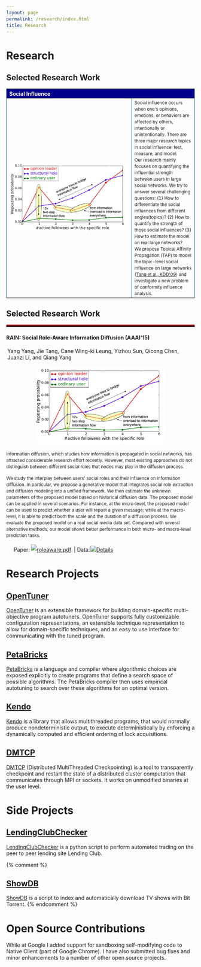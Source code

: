 ```yaml
---
layout: page
permalink: /research/index.html
title: Research
---
```


# Research
## Selected Research Work
<table border="1" cellpadding="1" cellspacing="1" width="120%" style="margin-top: 0px; border:0px solid #006699;">
    <tr bgcolor="darkblue">
        <th colspan="2" align="left"><font color="white">Social Influence</font></th>
    </tr>
        <tr>
            <td width="320"><img src="active_n.jpg" width="320" />
            </td>
            <td>
            <small>Social influence occurs when one's opinions, emotions, or behaviors are affected by others, intentionally or unintentionally. There are three major research topics in social influence: test, measure, and model. <br> Our research mainly focuses on quantifying the influential strength between users in large social networks. We try to answer several challenging questions: (1) How to differentiate the social influences from different angles(topics)? (2) How to quantify the strength of those social influences? (3) How to estimate the model on real large networks? <br> We propose Topical Affinity Propagation (TAP) to model the topic-level social influence on large networks (<a href="publications/KDD09-Tang-et-al-Social-Influence-Analysis.pdf">Tang et al., KDD'09</a>) and investigate a new problem of conformity influence analysis. 
            </small>
            </td>
    </tr>
</table>


<div class="container">
    <div class="page-header">
        <h2>Selected Research Work</h2>
    </div>
    <hr style="height:3px;border:none;border-top:3px double red;" />
    <div class="page-header">
        <h4>RAIN: Social Role-Aware Information Diffusion (AAAI'15)</h4>
        <p style="margin:3px;">Yang Yang, Jie Tang, Cane Wing-ki Leung, Yizhou Sun, Qicong Chen, Juanzi Li, and Qiang Yang</p>
    </div>
    <p align="center"><img width="350" src="active_n.jpg" style="margin-left:20px;margin-right:20px"></p>
    <p><small>Information diffusion, which studies how information is propagated in social networks, has attracted considerable research effort recently. However, most existing approaches do not distinguish between different social roles that nodes may play in the diffusion process.</small></p>
    <p><small>We study the interplay between users’ social roles and their influence on information diffusion. In particular, we propose a generative model that integrates social role extraction and diffusion modeling into a unified framework. We then estimate the unknown parameters of the proposed model based on historical diffusion data. The proposed model can be applied in several scenarios. For instance, at the micro-level, the proposed model can be used to predict whether a user will repost a given message; while at the macro-level, it is able to predict both the scale and the duration of a diffusion process. We evaluate the proposed model on a real social media data set. Compared with several alternative methods, our model shows better performance in both micro- and macro-level prediction tasks.</small></p>
    <p style="margin-left:20px">Paper:<img height="20" src="img/pdf.jpeg" style="margin: 3px;"><a href="works/roleaware/roleaware.pdf" style="margin-left:-3px; margin-right: 3px;">roleaware.pdf</a> | Data: <img height="20" src="img/cpp.jpeg" style="margin-right: 3px;margin-left: -3px"><a href="http://arnetminer.org/rain#b2967" style="margin-left:-3px; margin-right: 3px;">Details</a></p>
</div>

# Research Projects

## [OpenTuner]
[OpenTuner] is an extensible framework for building domain-specific
multi-objective program autotuners. OpenTuner supports fully customizable
configuration representations, an extensible technique representation to
allow for domain-specific techniques, and an easy to use interface for
communicating with the tuned program.


## [PetaBricks]
[PetaBricks] is a language and compiler where algorithmic choices are
exposed explicitly to create programs that define a search space of possible
algorithms.  The PetaBricks compiler then uses empirical autotuning to search
over these algorithms for an optimal version.


## [Kendo]
[Kendo] is a library that allows multithreaded programs, that would
normally produce nondeterministic output, to execute deterministically by
enforcing a dynamically computed and efficient ordering of lock acquisitions.


## [DMTCP]

[DMTCP][DMTCP] (Distributed MultiThreaded Checkpointing) is a tool to transparently
checkpoint and restart the state of a distributed cluster computation that
communicates through MPI or sockets.  It works on unmodified binaries at
the user level.


# Side Projects

## [LendingClubChecker]

[LendingClubChecker] is a python script to perform automated trading on the
peer to peer lending site Lending Club.

{% comment %}
## [ShowDB]

[ShowDB] is a script to index and automatically download TV shows with
Bit Torrent.
{% endcomment %}

# Open Source Contributions

While at Google I added support for sandboxing self-modifying code to Native
Client (part of Google Chrome).  I have also submitted bug fixes and minor
enhancements to a number of other open source projects.


[ShowDB]: https://github.com/jansel/showdb
[LendingClubChecker]: https://github.com/jansel/lendingclubchecker
[OpenTuner]: http://opentuner.org/
[PetaBricks]: http://projects.csail.mit.edu/petabricks/
[Kendo]: http://projects.csail.mit.edu/kendo/
[DMTCP]: http://dmtcp.sourceforge.net/


